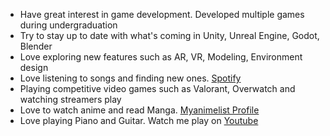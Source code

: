 - Have great interest in game development. Developed multiple games during undergraduation
- Try to stay up to date with what's coming in Unity, Unreal Engine, Godot, Blender
- Love exploring new features such as AR, VR, Modeling, Environment design
- Love listening to songs and finding new ones. [Spotify](https://open.spotify.com/user/21utmxujfftmvmomgf3q3zbkq?si=3f4cda7d045041b5)
- Playing competitive video games such as Valorant, Overwatch and watching streamers play
- Love to watch anime and read Manga. [Myanimelist Profile](https://myanimelist.net/profile/Ahtrap)
- Love playing Piano and Guitar. Watch me play on [Youtube](https://www.youtube.com/@partha.sarker)